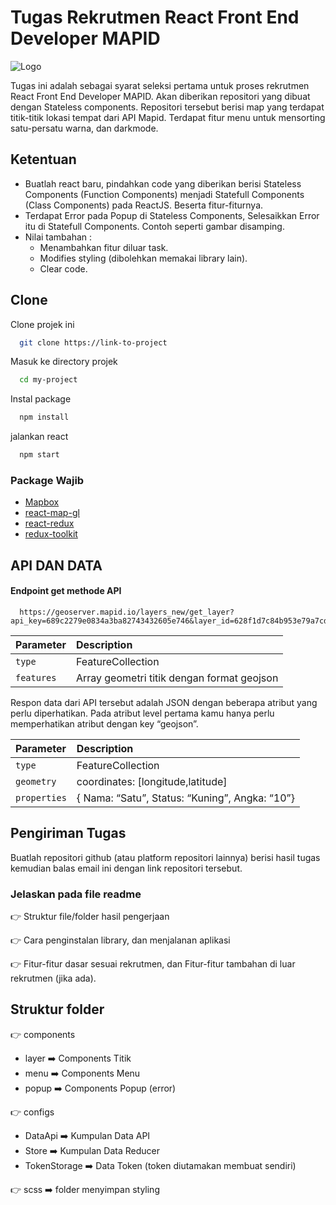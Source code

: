 # Tugas Rekrutmen React Front End Developer MAPID

![Logo](https://mapid.co.id/img/mapid_logo_warna-min.png)

Tugas ini adalah sebagai syarat seleksi pertama untuk proses rekrutmen React Front End Developer MAPID. Akan diberikan repositori yang dibuat dengan Stateless components. Repositori tersebut berisi map yang terdapat titik-titik lokasi tempat dari API Mapid. Terdapat fitur menu untuk mensorting satu-persatu warna, dan darkmode.

## Ketentuan

- Buatlah react baru, pindahkan code yang diberikan berisi Stateless Components (Function Components) menjadi Statefull Components (Class Components) pada ReactJS. Beserta fitur-fiturnya.
- Terdapat Error pada Popup di Stateless Components, Selesaikkan Error itu di Statefull Components. Contoh seperti gambar disamping.
- Nilai tambahan :
  - Menambahkan fitur diluar task.
  - Modifies styling (dibolehkan memakai library lain).
  - Clear code.

## Clone

Clone projek ini

```bash
  git clone https://link-to-project
```

Masuk ke directory projek

```bash
  cd my-project
```

Instal package

```bash
  npm install
```

jalankan react

```bash
  npm start
```

### Package Wajib

- [Mapbox](https://www.mapbox.com/)
- [react-map-gl](https://urbica.github.io/react-map-gl/#/Introduction)
- [react-redux](https://react-redux.js.org/)
- [redux-toolkit](https://redux.js.org/)

## API DAN DATA

#### Endpoint get methode API

```http
  https://geoserver.mapid.io/layers_new/get_layer?api_key=689c2279e0834a3ba82743432605e746&layer_id=628f1d7c84b953e79a7cd896&project_id=611eafa6be8a2635e15c4afc
```

| Parameter  | Description                                |
| :--------- | :----------------------------------------- |
| `type`     | FeatureCollection                          |
| `features` | Array geometri titik dengan format geojson |

Respon data dari API tersebut adalah JSON dengan beberapa atribut yang perlu diperhatikan. Pada atribut level pertama kamu hanya perlu memperhatikan atribut dengan key “geojson”.

| Parameter    | Description                                    |
| :----------- | :--------------------------------------------- |
| `type`       | FeatureCollection                              |
| `geometry`   | coordinates: [longitude,latitude]              |
| `properties` | { Nama: “Satu”, Status: “Kuning”, Angka: “10”} |

## Pengiriman Tugas

Buatlah repositori github (atau platform repositori lainnya) berisi hasil tugas kemudian balas email ini dengan link repositori tersebut.

### Jelaskan pada file readme

👉 Struktur file/folder hasil pengerjaan

👉 Cara penginstalan library, dan menjalanan aplikasi

👉 Fitur-fitur dasar sesuai rekrutmen, dan Fitur-fitur tambahan di luar rekrutmen (jika ada).

## Struktur folder

👉 components

- layer ➡️ Components Titik
- menu ➡️ Components Menu
- popup ➡️ Components Popup (error)

👉 configs

- DataApi ➡️ Kumpulan Data API
- Store ➡️ Kumpulan Data Reducer
- TokenStorage ➡️ Data Token (token diutamakan membuat sendiri)

👉 scss ➡️ folder menyimpan styling
